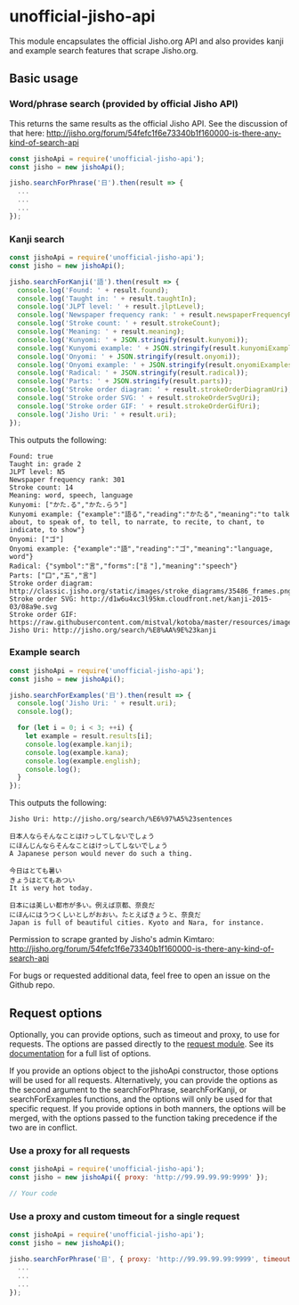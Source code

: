 # unofficial-jisho-api
This module encapsulates the official Jisho.org API and also provides kanji and example search features that scrape Jisho.org.

## Basic usage

### Word/phrase search (provided by official Jisho API)

This returns the same results as the official Jisho API. See the discussion of that here: http://jisho.org/forum/54fefc1f6e73340b1f160000-is-there-any-kind-of-search-api

```js
const jishoApi = require('unofficial-jisho-api');
const jisho = new jishoApi();

jisho.searchForPhrase('日').then(result => {
  ...
  ...
  ...
});
```

### Kanji search

```js
const jishoApi = require('unofficial-jisho-api');
const jisho = new jishoApi();

jisho.searchForKanji('語').then(result => {
  console.log('Found: ' + result.found);
  console.log('Taught in: ' + result.taughtIn);
  console.log('JLPT level: ' + result.jlptLevel);
  console.log('Newspaper frequency rank: ' + result.newspaperFrequencyRank);
  console.log('Stroke count: ' + result.strokeCount);
  console.log('Meaning: ' + result.meaning);
  console.log('Kunyomi: ' + JSON.stringify(result.kunyomi));
  console.log('Kunyomi example: ' + JSON.stringify(result.kunyomiExamples[0]));
  console.log('Onyomi: ' + JSON.stringify(result.onyomi));
  console.log('Onyomi example: ' + JSON.stringify(result.onyomiExamples[0]));
  console.log('Radical: ' + JSON.stringify(result.radical));
  console.log('Parts: ' + JSON.stringify(result.parts));
  console.log('Stroke order diagram: ' + result.strokeOrderDiagramUri);
  console.log('Stroke order SVG: ' + result.strokeOrderSvgUri);
  console.log('Stroke order GIF: ' + result.strokeOrderGifUri);
  console.log('Jisho Uri: ' + result.uri);
});
```

This outputs the following:

```
Found: true
Taught in: grade 2
JLPT level: N5
Newspaper frequency rank: 301
Stroke count: 14
Meaning: word, speech, language
Kunyomi: ["かた.る","かた.らう"]
Kunyomi example: {"example":"語る","reading":"かたる","meaning":"to talk about, to speak of, to tell, to narrate, to recite, to chant, to indicate, to show"}
Onyomi: ["ゴ"]
Onyomi example: {"example":"語","reading":"ゴ","meaning":"language, word"}
Radical: {"symbol":"言","forms":["訁"],"meaning":"speech"}
Parts: ["口","五","言"]
Stroke order diagram: http://classic.jisho.org/static/images/stroke_diagrams/35486_frames.png
Stroke order SVG: http://d1w6u4xc3l95km.cloudfront.net/kanji-2015-03/08a9e.svg
Stroke order GIF: https://raw.githubusercontent.com/mistval/kotoba/master/resources/images/kanjianimations/08a9e_anim.gif
Jisho Uri: http://jisho.org/search/%E8%AA%9E%23kanji
```

### Example search

```js
const jishoApi = require('unofficial-jisho-api');
const jisho = new jishoApi();

jisho.searchForExamples('日').then(result => {
  console.log('Jisho Uri: ' + result.uri);
  console.log();

  for (let i = 0; i < 3; ++i) {
    let example = result.results[i];
    console.log(example.kanji);
    console.log(example.kana);
    console.log(example.english);
    console.log();
  }
});
```

This outputs the following:

```
Jisho Uri: http://jisho.org/search/%E6%97%A5%23sentences

日本人ならそんなことはけっしてしないでしょう
にほんじんならそんなことはけっしてしないでしょう
A Japanese person would never do such a thing.

今日はとても暑い
きょうはとてもあつい
It is very hot today.

日本には美しい都市が多い。例えば京都、奈良だ
にほんにはうつくしいとしがおおい。たとえばきょうと、奈良だ
Japan is full of beautiful cities. Kyoto and Nara, for instance.
```

Permission to scrape granted by Jisho's admin Kimtaro: http://jisho.org/forum/54fefc1f6e73340b1f160000-is-there-any-kind-of-search-api

For bugs or requested additional data, feel free to open an issue on the Github repo.

## Request options

Optionally, you can provide options, such as timeout and proxy, to use for requests. The options are passed directly to the [request module](https://www.npmjs.com/package/request). See its [documentation](https://www.npmjs.com/package/request) for a full list of options.

If you provide an options object to the jishoApi constructor, those options will be used for all requests. Alternatively, you can provide the options as the second argument to the searchForPhrase, searchForKanji, or searchForExamples functions, and the options will only be used for that specific request. If you provide options in both manners, the options will be merged, with the options passed to the function taking precedence if the two are in conflict.

### Use a proxy for all requests

```js
const jishoApi = require('unofficial-jisho-api');
const jisho = new jishoApi({ proxy: 'http://99.99.99.99:9999' });

// Your code
```

### Use a proxy and custom timeout for a single request

```js
const jishoApi = require('unofficial-jisho-api');
const jisho = new jishoApi();

jisho.searchForPhrase('日', { proxy: 'http://99.99.99.99:9999', timeout: 15000 }).then(result => {
  ...
  ...
  ...
});
```
